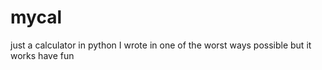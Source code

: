 # mycal
just a calculator in python I wrote in one of the worst ways possible but it works
have fun
